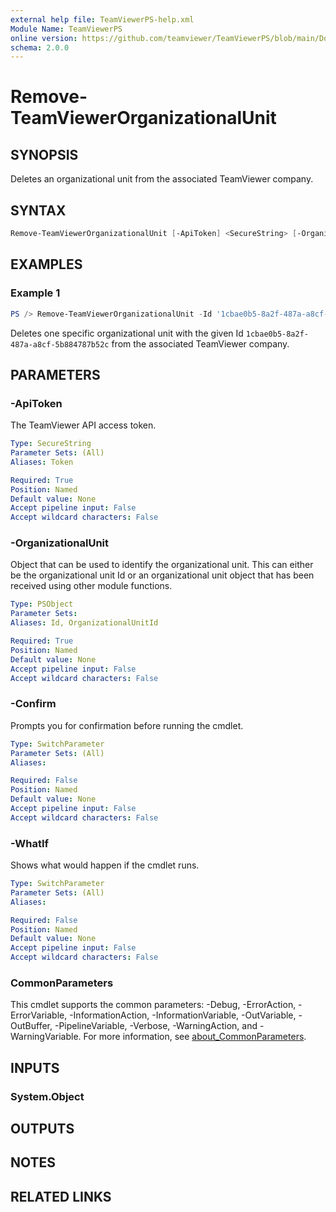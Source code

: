 ```yaml
---
external help file: TeamViewerPS-help.xml
Module Name: TeamViewerPS
online version: https://github.com/teamviewer/TeamViewerPS/blob/main/Docs/Help/Remove-TeamViewerOrganizationalUnit.md
schema: 2.0.0
---
```


# Remove-TeamViewerOrganizationalUnit

## SYNOPSIS

Deletes an organizational unit from the associated TeamViewer company.

## SYNTAX

```powershell
Remove-TeamViewerOrganizationalUnit [-ApiToken] <SecureString> [-OrganizationalUnit] <PSObject> [-Confirm] [-WhatIf] [<CommonParameters>]
```

## EXAMPLES

### Example 1

```powershell
PS /> Remove-TeamViewerOrganizationalUnit -Id '1cbae0b5-8a2f-487a-a8cf-5b884787b52c'
```

Deletes one specific organizational unit with the given Id `1cbae0b5-8a2f-487a-a8cf-5b884787b52c` from the associated TeamViewer company.

## PARAMETERS

### -ApiToken

The TeamViewer API access token.

```yaml
Type: SecureString
Parameter Sets: (All)
Aliases: Token

Required: True
Position: Named
Default value: None
Accept pipeline input: False
Accept wildcard characters: False
```
### -OrganizationalUnit
Object that can be used to identify the organizational unit.
This can either be the organizational unit Id or an organizational unit object
that has been received using other module functions.
```yaml
Type: PSObject
Parameter Sets:
Aliases: Id, OrganizationalUnitId

Required: True
Position: Named
Default value: None
Accept pipeline input: False
Accept wildcard characters: False
```
### -Confirm
Prompts you for confirmation before running the cmdlet.
```yaml
Type: SwitchParameter
Parameter Sets: (All)
Aliases:

Required: False
Position: Named
Default value: None
Accept pipeline input: False
Accept wildcard characters: False
```
### -WhatIf
Shows what would happen if the cmdlet runs.
```yaml
Type: SwitchParameter
Parameter Sets: (All)
Aliases:

Required: False
Position: Named
Default value: None
Accept pipeline input: False
Accept wildcard characters: False
```
### CommonParameters
This cmdlet supports the common parameters: -Debug, -ErrorAction, -ErrorVariable, -InformationAction, -InformationVariable, -OutVariable, -OutBuffer, -PipelineVariable, -Verbose, -WarningAction, and -WarningVariable. For more information, see [about_CommonParameters](http://go.microsoft.com/fwlink/?LinkID=113216).
## INPUTS
### System.Object
## OUTPUTS
## NOTES
## RELATED LINKS
